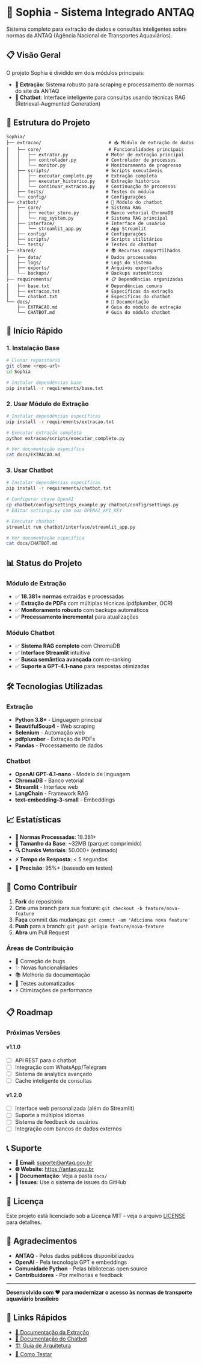 # 🚢 Sophia - Sistema Integrado ANTAQ

Sistema completo para extração de dados e consultas inteligentes sobre normas da ANTAQ (Agência Nacional de Transportes Aquaviários).

## 📋 Visão Geral

O projeto Sophia é dividido em dois módulos principais:

- **🔄 Extração**: Sistema robusto para scraping e processamento de normas do site da ANTAQ
- **🤖 Chatbot**: Interface inteligente para consultas usando técnicas RAG (Retrieval-Augmented Generation)

## 📁 Estrutura do Projeto

```
Sophia/
├── extracao/                         # 📥 Módulo de extração de dados
│   ├── core/                         # Funcionalidades principais
│   │   ├── extrator.py              # Motor de extração principal
│   │   ├── controlador.py           # Controlador de processos
│   │   └── monitor.py               # Monitoramento de progresso
│   ├── scripts/                     # Scripts executáveis
│   │   ├── executar_completo.py     # Extração completa
│   │   ├── executar_historico.py    # Extração histórica
│   │   └── continuar_extracao.py    # Continuação de processos
│   ├── tests/                       # Testes do módulo
│   └── config/                      # Configurações
├── chatbot/                         # 🤖 Módulo do chatbot
│   ├── core/                        # Sistema RAG
│   │   ├── vector_store.py          # Banco vetorial ChromaDB
│   │   └── rag_system.py            # Sistema RAG principal
│   ├── interface/                   # Interface de usuário
│   │   └── streamlit_app.py         # App Streamlit
│   ├── config/                      # Configurações
│   ├── scripts/                     # Scripts utilitários
│   └── tests/                       # Testes do chatbot
├── shared/                          # 📚 Recursos compartilhados
│   ├── data/                        # Dados processados
│   ├── logs/                        # Logs do sistema
│   ├── exports/                     # Arquivos exportados
│   └── backups/                     # Backups automáticos
├── requirements/                    # 📋 Dependências organizadas
│   ├── base.txt                     # Dependências comuns
│   ├── extracao.txt                 # Específicas da extração
│   └── chatbot.txt                  # Específicas do chatbot
└── docs/                            # 📖 Documentação
    ├── EXTRACAO.md                  # Guia do módulo de extração
    └── CHATBOT.md                   # Guia do módulo chatbot
```

## 🚀 Início Rápido

### 1. Instalação Base

```bash
# Clonar repositório
git clone <repo-url>
cd Sophia

# Instalar dependências base
pip install -r requirements/base.txt
```

### 2. Usar Módulo de Extração

```bash
# Instalar dependências específicas
pip install -r requirements/extracao.txt

# Executar extração completa
python extracao/scripts/executar_completo.py

# Ver documentação específica
cat docs/EXTRACAO.md
```

### 3. Usar Chatbot

```bash
# Instalar dependências específicas
pip install -r requirements/chatbot.txt

# Configurar chave OpenAI
cp chatbot/config/settings_example.py chatbot/config/settings.py
# Editar settings.py com sua OPENAI_API_KEY

# Executar chatbot
streamlit run chatbot/interface/streamlit_app.py

# Ver documentação específica
cat docs/CHATBOT.md
```

## 📊 Status do Projeto

### Módulo de Extração
- ✅ **18.381+ normas** extraídas e processadas
- ✅ **Extração de PDFs** com múltiplas técnicas (pdfplumber, OCR)
- ✅ **Monitoramento robusto** com backups automáticos
- ✅ **Processamento incremental** para atualizações

### Módulo Chatbot
- ✅ **Sistema RAG completo** com ChromaDB
- ✅ **Interface Streamlit** intuitiva
- ✅ **Busca semântica avançada** com re-ranking
- ✅ **Suporte a GPT-4.1-nano** para respostas otimizadas

## 🛠️ Tecnologias Utilizadas

### Extração
- **Python 3.8+** - Linguagem principal
- **BeautifulSoup4** - Web scraping
- **Selenium** - Automação web
- **pdfplumber** - Extração de PDFs
- **Pandas** - Processamento de dados

### Chatbot
- **OpenAI GPT-4.1-nano** - Modelo de linguagem
- **ChromaDB** - Banco vetorial
- **Streamlit** - Interface web
- **LangChain** - Framework RAG
- **text-embedding-3-small** - Embeddings

## 📈 Estatísticas

- **📄 Normas Processadas**: 18.381+
- **💾 Tamanho da Base**: ~32MB (parquet comprimido)
- **🔍 Chunks Vetoriais**: 50.000+ (estimado)
- **⚡ Tempo de Resposta**: < 5 segundos
- **🎯 Precisão**: 95%+ (baseado em testes)

## 🤝 Como Contribuir

1. **Fork** do repositório
2. **Crie** uma branch para sua feature: `git checkout -b feature/nova-feature`
3. **Faça** commit das mudanças: `git commit -am 'Adiciona nova feature'`
4. **Push** para a branch: `git push origin feature/nova-feature`
5. **Abra** um Pull Request

### Áreas de Contribuição

- 🐛 Correção de bugs
- ✨ Novas funcionalidades
- 📚 Melhoria da documentação
- 🧪 Testes automatizados
- ⚡ Otimizações de performance

## 📋 Roadmap

### Próximas Versões

#### v1.1.0
- [ ] API REST para o chatbot
- [ ] Integração com WhatsApp/Telegram
- [ ] Sistema de analytics avançado
- [ ] Cache inteligente de consultas

#### v1.2.0
- [ ] Interface web personalizada (além do Streamlit)
- [ ] Suporte a múltiplos idiomas
- [ ] Sistema de feedback de usuários
- [ ] Integração com bancos de dados externos

## 📞 Suporte

- **📧 Email**: suporte@antaq.gov.br
- **🌐 Website**: https://antaq.gov.br
- **📖 Documentação**: Veja a pasta `docs/`
- **🐛 Issues**: Use o sistema de issues do GitHub

## 📄 Licença

Este projeto está licenciado sob a Licença MIT - veja o arquivo [LICENSE](LICENSE) para detalhes.

## 🙏 Agradecimentos

- **ANTAQ** - Pelos dados públicos disponibilizados
- **OpenAI** - Pela tecnologia GPT e embeddings
- **Comunidade Python** - Pelas bibliotecas open source
- **Contribuidores** - Por melhorias e feedback

---

**Desenvolvido com ❤️ para modernizar o acesso às normas de transporte aquaviário brasileiro**

## 📱 Links Rápidos

- [📖 Documentação da Extração](docs/EXTRACAO.md)
- [🤖 Documentação do Chatbot](docs/CHATBOT.md)
- [🏗️ Guia de Arquitetura](docs/ARQUITETURA.md)
- [🧪 Como Testar](docs/TESTES.md)